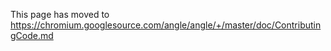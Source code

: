 This page has moved to https://chromium.googlesource.com/angle/angle/+/master/doc/ContributingCode.md